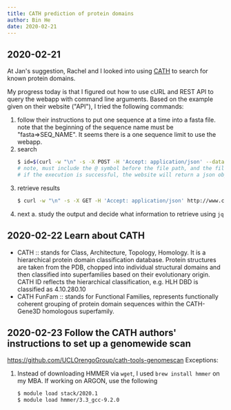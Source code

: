 ```yaml
---
title: CATH prediction of protein domains 
author: Bin He
date: 2020-02-21
---
```


## 2020-02-21
At Jan's suggestion, Rachel and I looked into using [CATH](http://www.cathdb.info/search/by_sequence) to search for known protein domains.

My progress today is that I figured out how to use cURL and REST API to query the webapp with command line arguments. Based on the example given on their website ("API"), I tried the following commands:

1. follow their instructions to put one sequence at a time into a fasta file. note that the beginning of the sequence name must be "fasta=>SEQ_NAME". It seems there is a one sequence limit to use the webapp.
2. search
    ```bash
    $ id=$(curl -w "\n" -s -X POST -H 'Accept: application/json' --data-binary '@path/to/file.fasta' http://www.cathdb.info/search/by_funfhmmer | jq .task_id)
    # note, must include the @ symbol before the file path, and the file must conform to the format above
    # if the execution is successful, the website will return a json object with the sequence submitted and a task_id, e.g. b5b14d9ef2640c2d87a46d2968749861. This task id can then be captured using the json parser 'jq'
    ```
3. retrieve results
    ```bash
    $ curl -w "\n" -s -X GET -H 'Accept: application/json' http://www.cathdb.info/search/by_funfhmmer/results/$id | jq 
    ```
4. next
    a. study the output and decide what information to retrieve using `jq`

## 2020-02-22 Learn about CATH
- CATH :: stands for Class, Architecture, Topology, Homology. It is a hierarchical protein domain classification database. Protein structures are taken from the PDB, chopped into individual structural domains and then classified into superfamilies based on their evolutionary origin. CATH ID reflects the hierarchical classification, e.g. HLH DBD is classified as 4.10.280.10
- CATH FunFam :: stands for Functional Families, represents functionally coherent grouping of protein domain sequences within the CATH-Gene3D homologous superfamily.

## 2020-02-23 Follow the CATH authors' instructions to set up a genomewide scan
<https://github.com/UCLOrengoGroup/cath-tools-genomescan>
Exceptions:
1. Instead of downloading HMMER via `wget`, I used `brew install hmmer` on my MBA. If working on ARGON, use the following
    ```bash
    $ module load stack/2020.1
    $ module load hmmer/3.3_gcc-9.2.0
    ```
